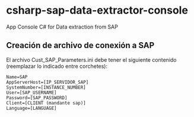 # csharp-sap-data-extractor-console
App Console C# for Data extraction from SAP

## Creación de archivo de conexión a SAP

El archivo Cust_SAP_Parameters.ini debe tener el siguiente contenido (reemplazar lo indicado entre corchetes):

```
Name=SAP
AppServerHost=[IP_SERVIDOR_SAP]
SystemNumber=[INSTANCE_NUMBER]
User=[SAP_USERNAME]
Password=[SAP_PASSWORD]
Client=[CLIENT (mandante sap)]
Language=[LANGUAGE]
```
